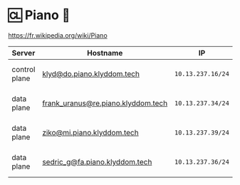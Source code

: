 # :cl: Piano :musical_keyboard:

 https://fr.wikipedia.org/wiki/Piano

| Server           | Hostname                             |  IP               | Specs                 |
|------------------|--------------------------------------|-------------------|-----------------------|
| control plane    | klyd@do.piano.klyddom.tech | `10.13.237.16/24` | 64GB Ram,      16cpus |
| data plane       | frank_uranus@re.piano.klyddom.tech | `10.13.237.34/24` | 64GB Ram,      16cpus |
| data plane       | ziko@mi.piano.klyddom.tech | `10.13.237.39/24` | 64GB Ram,       8cpus |
| data plane       | sedric_g@fa.piano.klyddom.tech | `10.13.237.36/24` | 64GB Ram,      16cpus |
